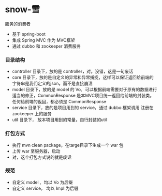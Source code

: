 # snow-雪

服务的消费者

* 基于 spring-boot
* 集成 Spring MVC 作为 MVC框架
* 通过 dubbo 和 zookeeper 消费服务


### 目录结构

* controller 目录下，放的是 controller，对，没错，这是一句废话
* core 目录下，放的是自定义的异常和异常捕捉，这样可以保证返回给前端的字符串是我们定义的json，而不是直接崩溃
* model 目录下，放的是 model 的 Vo，可以根据前端需要对于原有的数据进行适当的修正，CommonResponse 是本MVC项目统一返回给前端的封装类，任何给前端的返回，都必须是 CommonResponse
* service 目录下，放的是项目用到的 service，通过 dubbo 框架调用 注册在 zookeeper 上的服务
* util 目录下， 放本项目用到的常量，自行封装的util


### 打包方式

* 执行 mvn clean package，在targe目录下生成一个 war 包
* 上传 war 至服务器，启动 
* 对，这个打包方式说的就是废话


### 规范

* 自定义 model ，均以 Vo 为后缀
* 自定义 service， 均以 Impl 为后缀